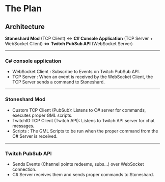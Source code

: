 # The Plan

## Architecture

**Stoneshard Mod** (TCP Client) <=> **C# Console Application** (TCP Server + WebSocket Client) <=> **Twitch PubSub API** (WebSocket Server)

---

### C# console application
- WebSocket Client : Subscribe to Events on Twitch PubSub API.
- TCP Server : When an event is received by the WebSocket Client, the TCP Server sends a command to Stoneshard.

---

### Stoneshard Mod
- Custom TCP Client (PubSub): Listens to C# server for commands, executes proper GML scripts.
- TwitchIO TCP Client (Twitch API): Listens to Twitch API server for chat messages.
- Scripts : The GML Scripts to be run when the proper command from the C# Server is received.

---

### Twitch PubSub API
- Sends Events (Channel points redeems, subs...) over WebSocket connection.
- C# Server receives them and sends proper commands to Stoneshard.
